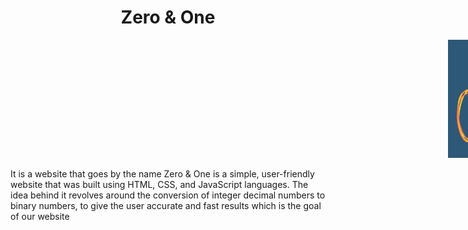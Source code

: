 
<h1 align="center"> Zero & One  </h1> 
<img src="https://github.com/Afn4nz/Zero-One/blob/main/zero(1).png" width="200px" style="margin-left: 700px;"> 

It is a website that goes by the name Zero & One is a simple, user-friendly website that was built using HTML, CSS, and JavaScript languages. The idea behind it revolves around the conversion of integer decimal numbers to binary numbers, to give the user accurate and fast results which is the goal of our website
